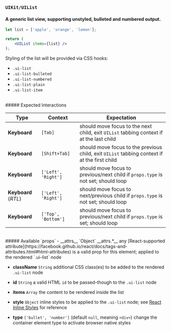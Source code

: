 ### `UIKit/UIList`
#### A generic list view, supporting unstyled, bulleted and numbered output.

```jsx
let list = ['apple', 'orange', 'lemon'];

return (
    <UIList items={list} />
);
```

Styling of the list will be provided via CSS hooks:

- `.ui-list`
- `.ui-list-bulleted`
- `.ui-list-numbered`
- `.ui-list-plain`
- `.ui-list-item`

<br />
##### Expected Interactions

Type | Context | Expectation
---- | ------- | -----------
__Keyboard__ |`[Tab]` | should move focus to the next child, exit `UIList` tabbing context if at the last child
__Keyboard__ |`[Shift+Tab]` | should move focus to the previous child, exit `UIList` tabbing context if at the first child
__Keyboard__ |`['Left', 'Right']` | should move focus to previous/next child if `props.type` is not set; should loop
__Keyboard__ (*RTL*) | `['Left', 'Right']` | should move focus to next/previous child if `props.type` is not set; should loop
__Keyboard__ |`['Top', 'Bottom']` | should move focus to previous/next child if `props.type` is set; should loop

<br />
##### Available `props`
- __attrs__ `Object`
  __attrs.*__
  any [React-supported attribute](https://facebook.github.io/react/docs/tags-and-attributes.html#html-attributes) is a valid prop for this element; applied to the rendered `.ui-list` node

- __className__ `String`
  additional CSS class(es) to be added to the rendered `.ui-list` node

- __id__ `String`
  a valid HTML `id` to be passed-though to the `.ui-list` node

- __items__ `Array`
  the content to be rendered inside the list

- __style__ `Object`
  inline styles to be applied to the `.ui-list` node; see [React Inline Styles](https://facebook.github.io/react/tips/inline-styles.html) for reference

- __type__ `['bullet', 'number']`
  (default `null`, meaning `<div>`) change the container element type to activate browser native styles
